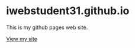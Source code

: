 # iwebstudent31.github.io
This is my github pages web site.

[View my site](https://iwebstudent31.github.io)
